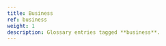 ```yaml
---
title: Business
ref: business
weight: 1
description: Glossary entries tagged **business**.
---
```


